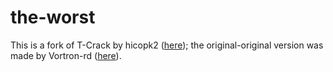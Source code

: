 # the-worst

This is a fork of T-Crack by hicopk2 ([here](https://github.com/hicopk2/THE_best-v5.3));
the original-original version was made by Vortron-rd ([here](https://github.com/Vortron-rd/T-Crack)).
